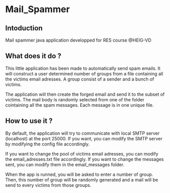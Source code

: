 # Mail_Spammer
## Intoduction
Mail spammer java application developped for RES course @HEIG-VD

## What does it do ?
This little application has been made to automatically send spam emails. It will construct a user determined number of groups from a file containing all the victims email adresses. A group consist of a sender and a bunch of victims.

The application will then create the forged email and send it to the subset of victims. The mail body is randomly selected from one of the folder cointaining all the spam messages. Each message is in one unique file.

## How to use it ?
By default, the application will try to communicate with local SMTP server (localhost) at the port 25000. If you want, you can modify the SMTP server by modifying the config file accordingly.

If you want to change the pool of victims email adresses, you can modify the email_adresses.txt file accordingly.
If you want to change the messages sent, you can modify them in the email_messages folder.

When the app is runned, you will be asked to enter a number of group. Then, this number of group will be randomly generated and a mail will be send to every victims from those groups.
